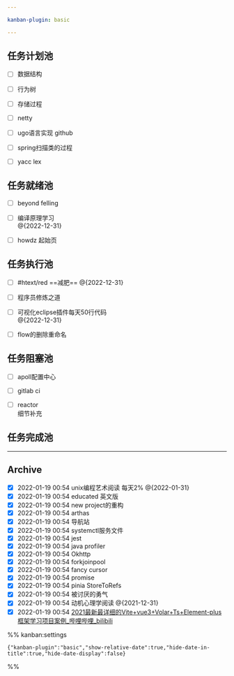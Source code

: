 ```yaml
---

kanban-plugin: basic

---
```


## 任务计划池

- [ ] 数据结构
- [ ] 行为树
- [ ] 存储过程
- [ ] netty<br>
- [ ] ugo语言实现 github
- [ ] spring扫描类的过程
- [ ] yacc lex


## 任务就绪池

- [ ] beyond felling
- [ ] 编译原理学习<br> @{2022-12-31}
- [ ] howdz 起始页


## 任务执行池

- [ ] #htext/red  ==减肥== @{2022-12-31}
- [ ] 程序员修炼之道
- [ ] 可视化eclipse插件每天50行代码<br>@{2022-12-31}
- [ ] flow的删除重命名


## 任务阻塞池

- [ ] apoll配置中心
- [ ] gitlab ci
- [ ] reactor <br>细节补充


## 任务完成池



***

## Archive

- [x] 2022-01-19 00:54 unix编程艺术阅读 每天2% @{2022-01-31}
- [x] 2022-01-19 00:54 educated 英文版
- [x] 2022-01-19 00:54 new project的重构
- [x] 2022-01-19 00:54 arthas
- [x] 2022-01-19 00:54 导航站
- [x] 2022-01-19 00:54 systemctl服务文件
- [x] 2022-01-19 00:54 jest
- [x] 2022-01-19 00:54 java profiler
- [x] 2022-01-19 00:54 Okhttp
- [x] 2022-01-19 00:54 forkjoinpool
- [x] 2022-01-19 00:54 fancy cursor
- [x] 2022-01-19 00:54 promise
- [x] 2022-01-19 00:54 pinia StoreToRefs
- [x] 2022-01-19 00:54 被讨厌的勇气
- [x] 2022-01-19 00:54 动机心理学阅读 @{2021-12-31}
- [x] 2022-01-19 00:54 [2021最新最详细的Vite+vue3+Volar+Ts+Element-plus框架学习项目案例_哔哩哔哩_bilibili](https://www.bilibili.com/video/BV1QP4y1p748?p=6&spm_id_from=pageDriver)

%% kanban:settings
```
{"kanban-plugin":"basic","show-relative-date":true,"hide-date-in-title":true,"hide-date-display":false}
```
%%